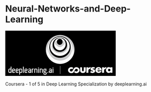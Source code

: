 # Neural-Networks-and-Deep-Learning
![](images/deeplearning.png) <p><p>
Coursera - 1 of 5 in Deep Learning Specialization by deeplearning.ai 
